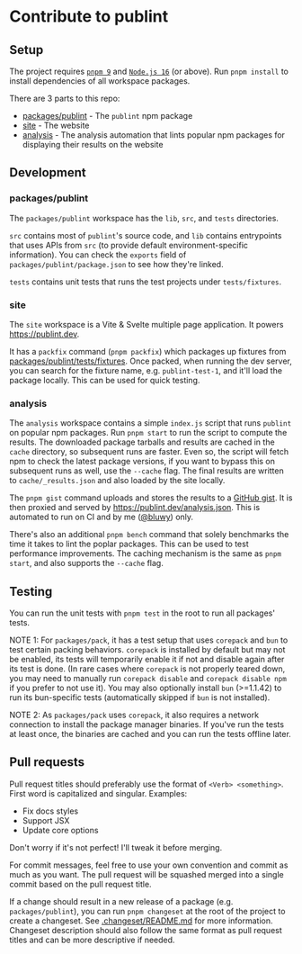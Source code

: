 # Contribute to publint

## Setup

The project requires [`pnpm 9`](https://pnpm.io) and [`Node.js 16`](https://nodejs.org/en/) (or above). Run `pnpm install` to install dependencies of all workspace packages.

There are 3 parts to this repo:

- [packages/publint](./packages/publint) - The `publint` npm package
- [site](./site) - The website
- [analysis](./analysis) - The analysis automation that lints popular npm packages for displaying their results on the website

## Development

### packages/publint

The `packages/publint` workspace has the `lib`, `src`, and `tests` directories.

`src` contains most of `publint`'s source code, and `lib` contains entrypoints that uses APIs from `src` (to provide default environment-specific information). You can check the `exports` field of `packages/publint/package.json` to see how they're linked.

`tests` contains unit tests that runs the test projects under `tests/fixtures`.

### site

The `site` workspace is a Vite & Svelte multiple page application. It powers https://publint.dev.

It has a `packfix` command (`pnpm packfix`) which packages up fixtures from [packages/publint/tests/fixtures](./packages/publint/tests/fixtures). Once packed, when running the dev server, you can search for the fixture name, e.g. `publint-test-1`, and it'll load the package locally. This can be used for quick testing.

### analysis

The `analysis` workspace contains a simple `index.js` script that runs `publint` on popular npm packages. Run `pnpm start` to run the script to compute the results. The downloaded package tarballs and results are cached in the `cache` directory, so subsequent runs are faster. Even so, the script will fetch npm to check the latest package versions, if you want to bypass this on subsequent runs as well, use the `--cache` flag. The final results are written to `cache/_results.json` and also loaded by the site locally.

The `pnpm gist` command uploads and stores the results to a [GitHub gist](https://gist.github.com/bluwy/64b0c283d8f0f3f8a8f4eea03c75a3b8). It is then proxied and served by https://publint.dev/analysis.json. This is automated to run on CI and by me ([@bluwy](https://github.com/bluwy)) only.

There's also an additional `pnpm bench` command that solely benchmarks the time it takes to lint the poplar packages. This can be used to test performance improvements. The caching mechanism is the same as `pnpm start`, and also supports the `--cache` flag.

## Testing

You can run the unit tests with `pnpm test` in the root to run all packages' tests.

NOTE 1: For `packages/pack`, it has a test setup that uses `corepack` and `bun` to test certain packing behaviors. `corepack` is installed by default but may not be enabled, its tests will temporarily enable it if not and disable again after its test is done. (In rare cases where `corepack` is not properly teared down, you may need to manually run `corepack disable` and `corepack disable npm` if you prefer to not use it). You may also optionally install `bun` (>=1.1.42) to run its bun-specific tests (automatically skipped if `bun` is not installed).

NOTE 2: As `packages/pack` uses `corepack`, it also requires a network connection to install the package manager binaries. If you've run the tests at least once, the binaries are cached and you can run the tests offline later.

## Pull requests

Pull request titles should preferably use the format of `<Verb> <something>`. First word is capitalized and singular. Examples:

- Fix docs styles
- Support JSX
- Update core options

Don't worry if it's not perfect! I'll tweak it before merging.

For commit messages, feel free to use your own convention and commit as much as you want. The pull request will be squashed merged into a single commit based on the pull request title.

If a change should result in a new release of a package (e.g. `packages/publint`), you can run `pnpm changeset` at the root of the project to create a changeset. See [.changeset/README.md](./.changeset/README.md) for more information. Changeset description should also follow the same format as pull request titles and can be more descriptive if needed.
